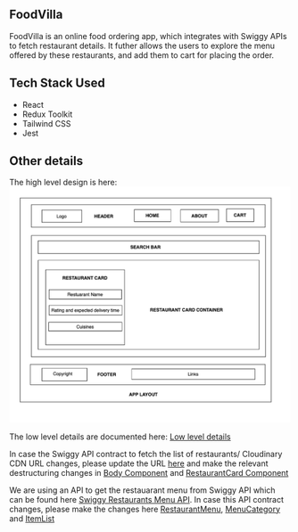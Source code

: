## FoodVilla

FoodVilla is an online food ordering app, which integrates with Swiggy APIs to fetch restaurant details. It futher allows the users to explore the menu offered by these restaurants, and add them to cart for placing the order.

## Tech Stack Used

- React
- Redux Toolkit
- Tailwind CSS
- Jest

## Other details 

The high level design is here: ![High-Level-Diagram-Food-Villa](../High-Level-Design-Food-Villa.png)

The low level details are documented here: [Low level details](../Low-Level-Design-Food-Villa.txt)

In case the Swiggy API contract to fetch the list of restaurants/ Cloudinary CDN URL changes, please update the URL [here](./code/utils/constants.js) and make the relevant destructuring changes in [Body Component](./code/src/components/Body.js) and [RestaurantCard Component](./code/src/components/RestaurantCard.js)

We are using an API to get the restauarant menu from Swiggy API which can be found here [Swiggy Restaurants Menu API](./code/utils/constants.js). In case this API contract changes, please make the changes here [RestaurantMenu](./code/src/components/RestaurantMenu.js), [MenuCategory](./code/src/components/MenuCategory.js) and [ItemList](./code/src/components/ItemList.js)

